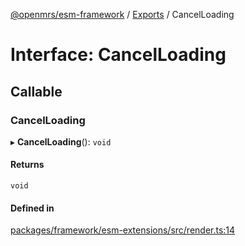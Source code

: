 [@openmrs/esm-framework](../API.md) / [Exports](../modules.md) / CancelLoading

# Interface: CancelLoading

## Callable

### CancelLoading

▸ **CancelLoading**(): `void`

#### Returns

`void`

#### Defined in

[packages/framework/esm-extensions/src/render.ts:14](https://github.com/openmrs/openmrs-esm-core/blob/master/packages/framework/esm-extensions/src/render.ts#L14)
